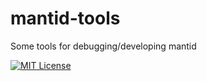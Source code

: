 # mantid-tools
Some tools for debugging/developing mantid

[![MIT License](https://img.shields.io/badge/license-MIT-blue.svg)](http://opensource.org/licenses/MIT)
